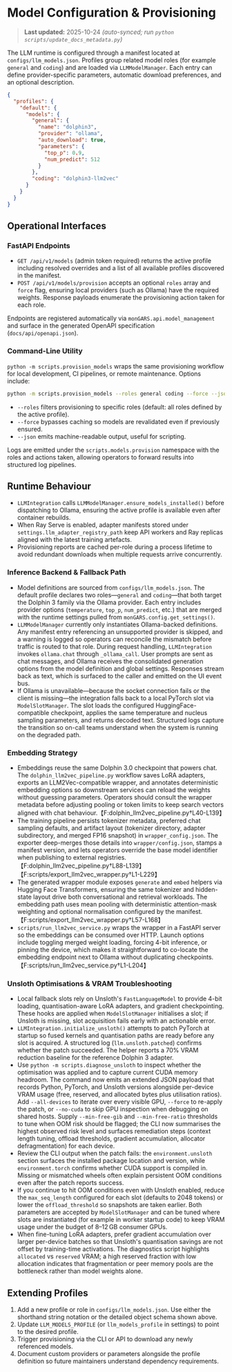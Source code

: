 # Model Configuration & Provisioning

> **Last updated:** 2025-10-24 _(auto-synced; run `python scripts/update_docs_metadata.py`)_

The LLM runtime is configured through a manifest located at
`configs/llm_models.json`. Profiles group related model roles (for example
`general` and `coding`) and are loaded via `LLMModelManager`. Each entry can
define provider-specific parameters, automatic download preferences, and an
optional description.

```json
{
  "profiles": {
    "default": {
      "models": {
        "general": {
          "name": "dolphin3",
          "provider": "ollama",
          "auto_download": true,
          "parameters": {
            "top_p": 0.9,
            "num_predict": 512
          }
        },
        "coding": "dolphin3-llm2vec"
      }
    }
  }
}
```

## Operational Interfaces

### FastAPI Endpoints
- `GET /api/v1/models` (admin token required) returns the active profile
  including resolved overrides and a list of all available profiles discovered
  in the manifest.
- `POST /api/v1/models/provision` accepts an optional `roles` array and `force`
  flag, ensuring local providers (such as Ollama) have the required weights.
  Response payloads enumerate the provisioning action taken for each role.

Endpoints are registered automatically via `monGARS.api.model_management` and
surface in the generated OpenAPI specification (`docs/api/openapi.json`).

### Command-Line Utility
`python -m scripts.provision_models` wraps the same provisioning workflow for
local development, CI pipelines, or remote maintenance. Options include:

```bash
python -m scripts.provision_models --roles general coding --force --json
```

- `--roles` filters provisioning to specific roles (default: all roles defined
  by the active profile).
- `--force` bypasses caching so models are revalidated even if previously
  ensured.
- `--json` emits machine-readable output, useful for scripting.

Logs are emitted under the `scripts.models.provision` namespace with the roles
and actions taken, allowing operators to forward results into structured log
pipelines.

## Runtime Behaviour

- `LLMIntegration` calls `LLMModelManager.ensure_models_installed()` before
  dispatching to Ollama, ensuring the active profile is available even after
  container rebuilds.
- When Ray Serve is enabled, adapter manifests stored under
  `settings.llm_adapter_registry_path` keep API workers and Ray replicas aligned
  with the latest training artefacts.
- Provisioning reports are cached per-role during a process lifetime to avoid
  redundant downloads when multiple requests arrive concurrently.

### Inference Backend & Fallback Path

- Model definitions are sourced from `configs/llm_models.json`. The default
  profile declares two roles—`general` and `coding`—that both target the
  Dolphin 3 family via the Ollama provider. Each entry includes provider
  options (`temperature`, `top_p`, `num_predict`, etc.) that are merged with the
  runtime settings pulled from `monGARS.config.get_settings()`.
- `LLMModelManager` currently only instantiates Ollama-backed definitions. Any
  manifest entry referencing an unsupported provider is skipped, and a warning
  is logged so operators can reconcile the mismatch before traffic is routed to that role.
  During request handling, `LLMIntegration` invokes `ollama.chat` through
  `_ollama_call`. User prompts are sent as chat messages, and Ollama receives
  the consolidated generation options from the model definition and global
  settings. Responses stream back as text, which is surfaced to the caller and emitted on the UI event bus.
- If Ollama is unavailable—because the socket connection fails or the client is
  missing—the integration falls back to a local PyTorch slot via
  `ModelSlotManager`. The slot loads the configured HuggingFace-compatible
  checkpoint, applies the same temperature and nucleus sampling parameters, and
  returns decoded text. Structured logs capture the transition so on-call teams
  understand when the system is running on the degraded path.

### Embedding Strategy

- Embeddings reuse the same Dolphin 3.0 checkpoint that powers chat. The
  `dolphin_llm2vec_pipeline.py` workflow saves LoRA adapters, exports an
  LLM2Vec-compatible wrapper, and annotates deterministic embedding options so
  downstream services can reload the weights without guessing parameters.
  Operators should consult the wrapper metadata before adjusting pooling or
  token limits to keep search vectors aligned with chat behaviour.【F:dolphin_llm2vec_pipeline.py†L40-L139】
- The training pipeline persists tokenizer metadata, preferred chat sampling
  defaults, and artifact layout (tokenizer directory, adapter subdirectory, and
  merged FP16 snapshot) in `wrapper_config.json`. The exporter deep-merges those
  details into `wrapper/config.json`, stamps a manifest version, and lets
  operators override the base model identifier when publishing to external
  registries.【F:dolphin_llm2vec_pipeline.py†L88-L139】【F:scripts/export_llm2vec_wrapper.py†L1-L229】
- The generated wrapper module exposes `generate` and `embed` helpers via
  Hugging Face Transformers, ensuring the same tokenizer and hidden-state layout
  drive both conversational and retrieval workloads. The embedding path uses
  mean pooling with deterministic attention-mask weighting and optional
  normalisation configured by the manifest.【F:scripts/export_llm2vec_wrapper.py†L57-L168】
- `scripts/run_llm2vec_service.py` wraps the wrapper in a FastAPI server so the
  embeddings can be consumed over HTTP. Launch options include toggling merged
  weight loading, forcing 4-bit inference, or pinning the device, which makes it
  straightforward to co-locate the embedding endpoint next to Ollama without
  duplicating checkpoints.【F:scripts/run_llm2vec_service.py†L1-L204】

### Unsloth Optimisations & VRAM Troubleshooting

- Local fallback slots rely on Unsloth's `FastLanguageModel` to provide 4-bit
  loading, quantisation-aware LoRA adapters, and gradient checkpointing. These
  hooks are applied when `ModelSlotManager` initialises a slot; if Unsloth is
  missing, slot acquisition fails early with an actionable error.
- `LLMIntegration.initialize_unsloth()` attempts to patch PyTorch at startup so
  fused kernels and quantisation paths are ready before any slot is acquired. A
  structured log (`llm.unsloth.patched`) confirms whether the patch succeeded.
  The helper reports a 70% VRAM reduction baseline for the reference Dolphin 3
  adapter.
- Use `python -m scripts.diagnose_unsloth` to inspect whether the optimisation
  was applied and to capture current CUDA memory headroom. The command now emits
  an extended JSON payload that records Python, PyTorch, and Unsloth versions
  alongside per-device VRAM usage (free, reserved, and allocated bytes plus
  utilisation ratios). Add `--all-devices` to iterate over every visible GPU,
  `--force` to re-apply the patch, or `--no-cuda` to skip GPU inspection when
  debugging on shared hosts. Supply `--min-free-gib` and `--min-free-ratio`
  thresholds to tune when OOM risk should be flagged; the CLI now summarises the
  highest observed risk level and surfaces remediation steps (context length
  tuning, offload thresholds, gradient accumulation, allocator defragmentation)
  for each device.
- Review the CLI output when the patch fails: the `environment.unsloth` section
  surfaces the installed package location and version, while
  `environment.torch` confirms whether CUDA support is compiled in. Missing or
  mismatched wheels often explain persistent OOM conditions even after the
  patch reports success.
- If you continue to hit OOM conditions even with Unsloth enabled, reduce the
  `max_seq_length` configured for each slot (defaults to 2048 tokens) or lower
  the `offload_threshold` so snapshots are taken earlier. Both parameters are
  accepted by `ModelSlotManager` and can be tuned where slots are instantiated
  (for example in worker startup code) to keep VRAM usage under the budget of
  8–12 GB consumer GPUs.
- When fine-tuning LoRA adapters, prefer gradient accumulation over larger
  per-device batches so that Unsloth's quantisation savings are not offset by
  training-time activations. The diagnostics script highlights `allocated` vs
  `reserved` VRAM; a high reserved fraction with low allocation indicates that
  fragmentation or peer memory pools are the bottleneck rather than model
  weights alone.

## Extending Profiles

1. Add a new profile or role in `configs/llm_models.json`. Use either the
   shorthand string notation or the detailed object schema shown above.
2. Update `LLM_MODELS_PROFILE` (or `llm_models_profile` in settings) to point to
   the desired profile.
3. Trigger provisioning via the CLI or API to download any newly referenced
   models.
4. Document custom providers or parameters alongside the profile definition so
   future maintainers understand dependency requirements.
